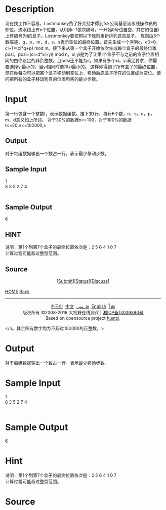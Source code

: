 
# Description

<div class="content">现在找工作不容易，Lostmonkey费了好大劲才得到fsk公司基层流水线操作员的职位。流水线上有n个位置，从0到n-1依次编号，一开始0号位置空，其它的位置i上有编号为i的盒子。Lostmonkey要按照以下规则重新排列这些盒子。
规则由5个数描述，q，p，m，d，s，s表示空位的最终位置。首先生成一个序列c，c0=0，ci+1=(ci*q+p) mod m。接下来从第一个盒子开始依次生成每个盒子的最终位置posi，posi=(ci+d*xi+yi) mod n，xi,yi是为了让第i个盒子不与之前的盒子位置相同的由你设定的非负整数，且posi还不能为s。如果有多个xi，yi满足要求，你需要选择yi最小的，当yi相同时选择xi最小的。
这样你得到了所有盒子的最终位置，现在你每次可以把某个盒子移动到空位上，移动后原盒子所在的位置成为空位。请问把所有的盒子移动到目的位置所需的最少步数。
</div>

# Input

<div class="content">第一行包含一个整数t，表示数据组数。接下来t行，每行6个数，n，s，q，p，m，d意义如上所述。
对于30%的数据n&lt;=100，对于100%的数据t&lt;=20,n&lt;=100000,s<n。其余所有数字均为不超过100000的正整数。 <="" div=""><h2>Output</h2><div class="content">对于每组数据输出一个数占一行，表示最少移动步数。
</div><h2>Sample Input</h2>
			<div class="content"><span class="sampledata">1                              <br/>
8 3 5 2 7 4<br/>
<br/>
</span></div><h2>Sample Output</h2>
			<div class="content"><span class="sampledata">6</span></div><h2>HINT</h2>
			<div class="content"><p>说明：第1个到第7个盒子的最终位置依次是：2 5 6 4 1 0 7<br/>
		  计算过程可能超过整型范围。<br/>
</p></div><h2>Source</h2>
			<div class="content"><p><a href="problemset.php?search="></a></p></div><center>[<a href="submitpage.php?id=1998">Submit</a>][<a href="problemstatus.php?id=1998">Status</a>][<a href="bbs.php?id=1998">Discuss</a>]</center>﻿<br/>
<a href="./"><span class="red">HOME</span></a>
<a href="javascript:history.go(-1)"><span class="red">Back</span></a>

<hr/>
<center>
	<div class="footer">
			<a href="setlang.php?lang=ko">한국어</a> 
		<a href="setlang.php?lang=cn">中文</a> 
		<a href="setlang.php?lang=fa">فارسی</a> 
		<a href="setlang.php?lang=en">English</a> 
		<a href="setlang.php?lang=th">ไทย</a>
	<br/><div>版权所有 ©2008-2018 大视野在线测评 | <a href="http://www.miitbeian.gov.cn">湘ICP备13009380号</a></div>
		<div>Based on opensource project <a href="http://hustoj.googlecode.com">hustoj</a>.</div>
	</div>
</center>


</n。其余所有数字均为不超过100000的正整数。></div>

# Output

<div class="content">对于每组数据输出一个数占一行，表示最少移动步数。
</div>

# Sample Input

<div class="content"><span class="sampledata">1                              <br/>
8 3 5 2 7 4<br/>
<br/>
</span></div>

# Sample Output

<div class="content"><span class="sampledata">6</span></div>

# Hint

<div class="content"><p>说明：第1个到第7个盒子的最终位置依次是：2 5 6 4 1 0 7<br/>
		  计算过程可能超过整型范围。<br/>
</p></div>

# Source

<div class="content"><p><a href="problemset.php?search="></a></p></div>

